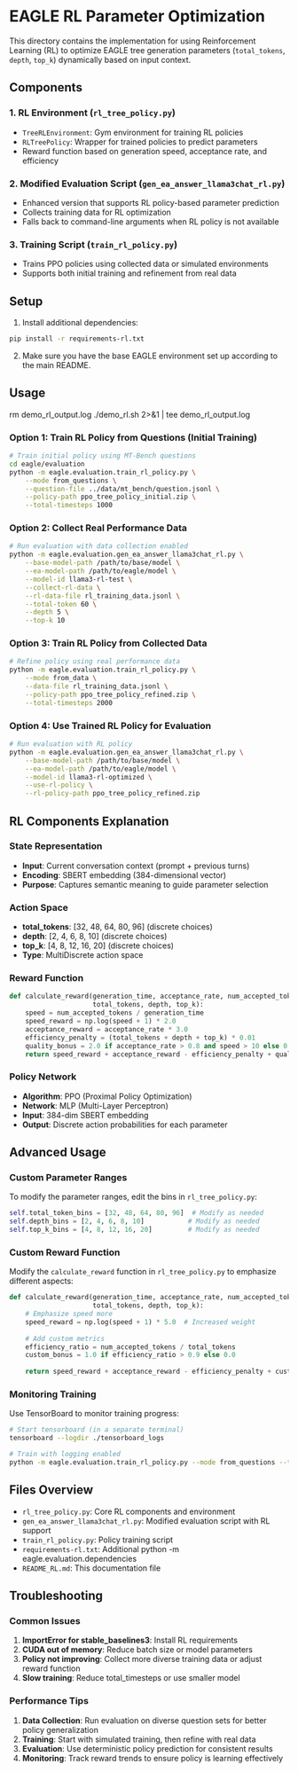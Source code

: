 # EAGLE RL Parameter Optimization

This directory contains the implementation for using Reinforcement Learning (RL) to optimize EAGLE tree generation parameters (`total_tokens`, `depth`, `top_k`) dynamically based on input context.

## Components

### 1. RL Environment (`rl_tree_policy.py`)
- `TreeRLEnvironment`: Gym environment for training RL policies
- `RLTreePolicy`: Wrapper for trained policies to predict parameters
- Reward function based on generation speed, acceptance rate, and efficiency

### 2. Modified Evaluation Script (`gen_ea_answer_llama3chat_rl.py`)
- Enhanced version that supports RL policy-based parameter prediction
- Collects training data for RL optimization
- Falls back to command-line arguments when RL policy is not available

### 3. Training Script (`train_rl_policy.py`)
- Trains PPO policies using collected data or simulated environments
- Supports both initial training and refinement from real data

## Setup

1. Install additional dependencies:
```bash
pip install -r requirements-rl.txt
```

2. Make sure you have the base EAGLE environment set up according to the main README.

## Usage
rm demo_rl_output.log
./demo_rl.sh 2>&1 | tee demo_rl_output.log

### Option 1: Train RL Policy from Questions (Initial Training)

```bash
# Train initial policy using MT-Bench questions
cd eagle/evaluation
python -m eagle.evaluation.train_rl_policy.py \
    --mode from_questions \
    --question-file ../data/mt_bench/question.jsonl \
    --policy-path ppo_tree_policy_initial.zip \
    --total-timesteps 1000
```

### Option 2: Collect Real Performance Data

```bash
# Run evaluation with data collection enabled
python -m eagle.evaluation.gen_ea_answer_llama3chat_rl.py \
    --base-model-path /path/to/base/model \
    --ea-model-path /path/to/eagle/model \
    --model-id llama3-rl-test \
    --collect-rl-data \
    --rl-data-file rl_training_data.jsonl \
    --total-token 60 \
    --depth 5 \
    --top-k 10
```

### Option 3: Train RL Policy from Collected Data

```bash
# Refine policy using real performance data
python -m eagle.evaluation.train_rl_policy.py \
    --mode from_data \
    --data-file rl_training_data.jsonl \
    --policy-path ppo_tree_policy_refined.zip \
    --total-timesteps 2000
```

### Option 4: Use Trained RL Policy for Evaluation

```bash
# Run evaluation with RL policy
python -m eagle.evaluation.gen_ea_answer_llama3chat_rl.py \
    --base-model-path /path/to/base/model \
    --ea-model-path /path/to/eagle/model \
    --model-id llama3-rl-optimized \
    --use-rl-policy \
    --rl-policy-path ppo_tree_policy_refined.zip
```

## RL Components Explanation

### State Representation
- **Input**: Current conversation context (prompt + previous turns)
- **Encoding**: SBERT embedding (384-dimensional vector)
- **Purpose**: Captures semantic meaning to guide parameter selection

### Action Space
- **total_tokens**: [32, 48, 64, 80, 96] (discrete choices)
- **depth**: [2, 4, 6, 8, 10] (discrete choices)  
- **top_k**: [4, 8, 12, 16, 20] (discrete choices)
- **Type**: MultiDiscrete action space

### Reward Function
```python
def calculate_reward(generation_time, acceptance_rate, num_accepted_tokens, 
                     total_tokens, depth, top_k):
    speed = num_accepted_tokens / generation_time
    speed_reward = np.log(speed + 1) * 2.0
    acceptance_reward = acceptance_rate * 3.0
    efficiency_penalty = (total_tokens + depth + top_k) * 0.01
    quality_bonus = 2.0 if acceptance_rate > 0.8 and speed > 10 else 0.0
    return speed_reward + acceptance_reward - efficiency_penalty + quality_bonus
```

### Policy Network
- **Algorithm**: PPO (Proximal Policy Optimization)
- **Network**: MLP (Multi-Layer Perceptron)
- **Input**: 384-dim SBERT embedding
- **Output**: Discrete action probabilities for each parameter

## Advanced Usage

### Custom Parameter Ranges
To modify the parameter ranges, edit the bins in `rl_tree_policy.py`:

```python
self.total_token_bins = [32, 48, 64, 80, 96]  # Modify as needed
self.depth_bins = [2, 4, 6, 8, 10]           # Modify as needed
self.top_k_bins = [4, 8, 12, 16, 20]         # Modify as needed
```

### Custom Reward Function
Modify the `calculate_reward` function in `rl_tree_policy.py` to emphasize different aspects:

```python
def calculate_reward(generation_time, acceptance_rate, num_accepted_tokens, 
                     total_tokens, depth, top_k):
    # Emphasize speed more
    speed_reward = np.log(speed + 1) * 5.0  # Increased weight
    
    # Add custom metrics
    efficiency_ratio = num_accepted_tokens / total_tokens
    custom_bonus = 1.0 if efficiency_ratio > 0.9 else 0.0
    
    return speed_reward + acceptance_reward - efficiency_penalty + custom_bonus
```

### Monitoring Training
Use TensorBoard to monitor training progress:

```bash
# Start tensorboard (in a separate terminal)
tensorboard --logdir ./tensorboard_logs

# Train with logging enabled
python -m eagle.evaluation.train_rl_policy.py --mode from_questions --total-timesteps 5000
```

## Files Overview

- `rl_tree_policy.py`: Core RL components and environment
- `gen_ea_answer_llama3chat_rl.py`: Modified evaluation script with RL support  
- `train_rl_policy.py`: Policy training script
- `requirements-rl.txt`: Additional python -m eagle.evaluation.dependencies
- `README_RL.md`: This documentation file

## Troubleshooting

### Common Issues

1. **ImportError for stable_baselines3**: Install RL requirements
2. **CUDA out of memory**: Reduce batch size or model parameters
3. **Policy not improving**: Collect more diverse training data or adjust reward function
4. **Slow training**: Reduce total_timesteps or use smaller model

### Performance Tips

1. **Data Collection**: Run evaluation on diverse question sets for better policy generalization
2. **Training**: Start with simulated training, then refine with real data
3. **Evaluation**: Use deterministic policy prediction for consistent results
4. **Monitoring**: Track reward trends to ensure policy is learning effectively
